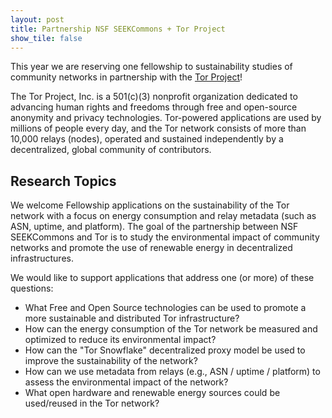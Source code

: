 ```yaml
---
layout: post
title: Partnership NSF SEEKCommons + Tor Project
show_tile: false
---
```


This year we are reserving one fellowship to sustainability studies of community networks in partnership with the [Tor Project](https://www.torproject.org)!

The Tor Project, Inc. is a 501(c)(3) nonprofit organization dedicated to advancing human rights and freedoms through free and open-source anonymity and privacy technologies. Tor-powered applications are used by millions of people every day, and the Tor network consists of more than 10,000 relays (nodes), operated and sustained independently by a decentralized, global community of contributors.

## Research Topics

We welcome Fellowship applications on the sustainability of the Tor network with a focus on energy consumption and relay metadata (such as ASN, uptime, and platform). The goal of the partnership between NSF SEEKCommons and Tor is to study the environmental impact of community networks and promote the use of renewable energy in decentralized infrastructures.

We would like to support applications that address one (or more) of these questions:
- What Free and Open Source technologies can be used to promote a more sustainable and distributed Tor infrastructure?
- How can the energy consumption of the Tor network be measured and optimized to reduce its environmental impact?
- How can the "Tor Snowflake" decentralized proxy model be used to improve the sustainability of the network?
- How can we use metadata from relays (e.g., ASN / uptime / platform) to assess the environmental impact of the network?
- What open hardware and renewable energy sources could be used/reused in the Tor network?
